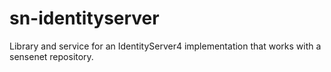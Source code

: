 # sn-identityserver
Library and service for an IdentityServer4 implementation that works with a sensenet repository.
